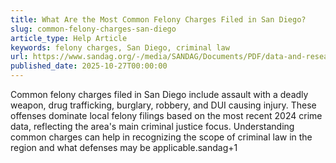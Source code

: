 ```yaml
---
title: What Are the Most Common Felony Charges Filed in San Diego?
slug: common-felony-charges-san-diego
article_type: Help Article
keywords: felony charges, San Diego, criminal law
url: https://www.sandag.org/-/media/SANDAG/Documents/PDF/data-and-research/criminal-justice-and-public-safety/criminal-justice-research-clearinghouse/cj-bulletin/cj-bulletin-2024-crime-in-the-san-diego-region-2025-08-18.pdf
published_date: 2025-10-27T00:00:00
---
```


Common felony charges filed in San Diego include assault with a deadly weapon, drug trafficking, burglary, robbery, and DUI causing injury. These offenses dominate local felony filings based on the most recent 2024 crime data, reflecting the area's main criminal justice focus. Understanding common charges can help in recognizing the scope of criminal law in the region and what defenses may be applicable.sandag+1